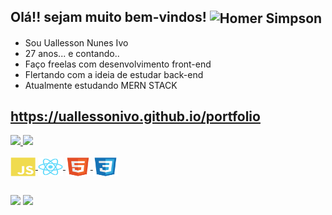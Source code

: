 ## Olá!! sejam muito bem-vindos! <img align="center" alt="Homer Simpson" height="60" width="80" src="https://media.giphy.com/media/L4ZI0w4waQ2vSkMgU9/giphy.gif">

- Sou Uallesson Nunes Ivo
- 27 anos... e contando..
- Faço freelas com desenvolvimento front-end
- Flertando com a ideia de estudar back-end
- Atualmente estudando MERN STACK

## https://uallessonivo.github.io/portfolio

<div>
  <a href="https://github.com/Uallessonivo">
    <img height="180em" src="https://github-readme-stats.vercel.app/api?username=Uallessonivo&show_icons=true&theme=dark&include_all_commits=true&count_private=true"/>
  <img height="180em" src="https://github-readme-stats.vercel.app/api/top-langs/?username=Uallessonivo&layout=compact&langs_count=8&theme=dark"/>
<div>

<div style="display: inline_block"><br>
  <img align="center" alt="Ivo-Js" height="30" width="40" src="https://raw.githubusercontent.com/devicons/devicon/master/icons/javascript/javascript-plain.svg">
  <img align="center" alt="Ivo-React" height="30" width="40" src="https://raw.githubusercontent.com/devicons/devicon/master/icons/react/react-original.svg">
  <img align="center" alt="Ivo-HTML" height="30" width="40" src="https://raw.githubusercontent.com/devicons/devicon/master/icons/html5/html5-original.svg">
  <img align="center" alt="Ivo-CSS" height="30" width="40" src="https://raw.githubusercontent.com/devicons/devicon/master/icons/css3/css3-original.svg">
</div>
  
  ##
  
  <div>
  <a href = "mailto: uallessons@gmail.com"><img src="https://img.shields.io/badge/-Gmail-%230077B5?style=for-the-badge&logo=gmail&logoColor=white" target="_blank"></a>
  <a href="https://instagram.com/uallesson_ivo" target="_blank"><img src="https://img.shields.io/badge/-Instagram-%23333?style=for-the-badge&logo=instagram&logoColor=white" target="_blank"></a>
</div>
